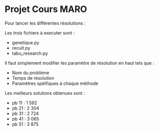 # Projet Cours MARO

Pour lancer les différentes résolutions :   

Les trois fichiers à executer sont :
- genetique.py
- recuit.py
- tabu_research.py

Il faut simplement modifier les paramètre de résolution en haut tels que :

- Nom du problème 
- Temps de résolution 
- Paramètres spéifiques à chaque méthode

Les meilleurs solutions obtenues sont :

- pb 11 : 1 592
- pb 21 : 2 304
- pb 31 : 2 724
- pb 41 : 3 065
- pb 51 : 3 875
